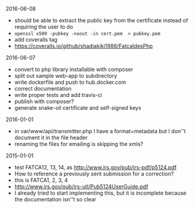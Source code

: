 2016-06-08
* should be able to extract the public key from the certificate instead of requiring the user to do
 * `openssl x509 -pubkey -noout -in cert.pem  > pubkey.pem`
* add coveralls tag
 * https://coveralls.io/github/shadiakiki1986/FatcaIdesPhp

2016-06-07
* convert to php library installable with composer
* split out sample web-app to subdirectory
* write dockerfile and push to hub.docker.com
* correct documentation
* write proper tests and add travis-ci
* publish with composer?
* generate snake-oil certificate and self-signed keys

2016-01-01
* in var/www/api/transmitter.php I have a format=metadata but I don''t document it in the file header
* renaming the files for emailing is skipping the xmls?

2015-01-01
* test FATCA12, 13, 14, as http://www.irs.gov/pub/irs-pdf/p5124.pdf
 * How to reference a previously sent submission for a correction?
 * this is FATCA1, 2, 3, 4
 * http://www.irs.gov/pub/irs-utl/Pub5124UserGuide.pdf
 * I already tried to start implementing this, but it is incomplete because the documentation isn''t so clear

